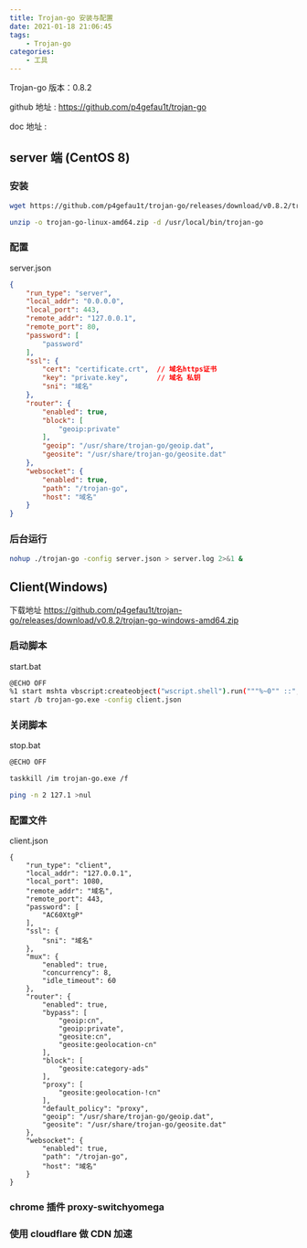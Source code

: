```yaml
---
title: Trojan-go 安装与配置
date: 2021-01-18 21:06:45
tags: 
	- Trojan-go
categories: 
	- 工具
---
```


Trojan-go 版本：0.8.2

github 地址 : https://github.com/p4gefau1t/trojan-go

doc 地址 : 

## server 端 (CentOS 8)

### 安装

```bash
wget https://github.com/p4gefau1t/trojan-go/releases/download/v0.8.2/trojan-go-linux-amd64.zip

unzip -o trojan-go-linux-amd64.zip -d /usr/local/bin/trojan-go
```

### 配置

server.json

```json
{
    "run_type": "server",
    "local_addr": "0.0.0.0",
    "local_port": 443,
    "remote_addr": "127.0.0.1",
    "remote_port": 80,
    "password": [
        "password"
    ],
    "ssl": {
        "cert": "certificate.crt", 	// 域名https证书
        "key": "private.key",		// 域名 私钥
        "sni": "域名"
    },
    "router": {
        "enabled": true,
        "block": [
            "geoip:private"
        ],
        "geoip": "/usr/share/trojan-go/geoip.dat",
        "geosite": "/usr/share/trojan-go/geosite.dat"
    },
    "websocket": {
        "enabled": true,
        "path": "/trojan-go",
        "host": "域名"
    }
}
```

### 后台运行

```bash
nohup ./trojan-go -config server.json > server.log 2>&1 &
```

## Client(Windows)

下载地址 https://github.com/p4gefau1t/trojan-go/releases/download/v0.8.2/trojan-go-windows-amd64.zip

### 启动脚本

start.bat

```bash
@ECHO OFF
%1 start mshta vbscript:createobject("wscript.shell").run("""%~0"" ::",0)(window.close)&&exit
start /b trojan-go.exe -config client.json
```

### 关闭脚本

stop.bat

```bash
@ECHO OFF

taskkill /im trojan-go.exe /f

ping -n 2 127.1 >nul
```

### 配置文件

client.json

```
{
    "run_type": "client",
    "local_addr": "127.0.0.1",
    "local_port": 1080,
    "remote_addr": "域名",
    "remote_port": 443,
    "password": [
        "AC60XtgP"
    ],
    "ssl": {
        "sni": "域名"
    },
    "mux": {
        "enabled": true,
		"concurrency": 8,
		"idle_timeout": 60
    },
    "router": {
        "enabled": true,
        "bypass": [
            "geoip:cn",
            "geoip:private",
            "geosite:cn",
            "geosite:geolocation-cn"
        ],
        "block": [
            "geosite:category-ads"
        ],
        "proxy": [
            "geosite:geolocation-!cn"
        ],
        "default_policy": "proxy",
        "geoip": "/usr/share/trojan-go/geoip.dat",
        "geosite": "/usr/share/trojan-go/geosite.dat"
    },
    "websocket": {
        "enabled": true,
        "path": "/trojan-go",
        "host": "域名"
    }
}
```

### chrome 插件 proxy-switchyomega

### 使用 cloudflare 做 CDN 加速